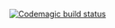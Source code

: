 [![Codemagic build status](https://api.codemagic.io/apps/676d6e67c756be08b831a7f3/676d6e67c756be08b831a7f2/status_badge.svg)](https://codemagic.io/app/676d6e67c756be08b831a7f3/676d6e67c756be08b831a7f2/latest_build)
